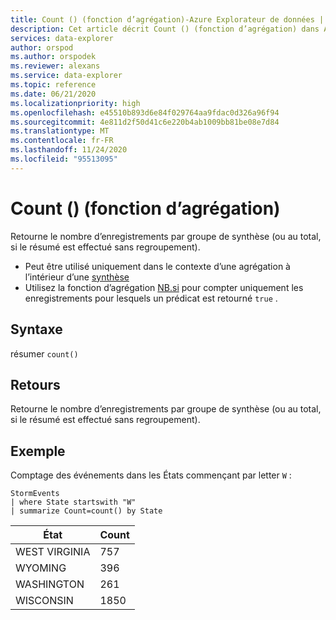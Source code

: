 ```yaml
---
title: Count () (fonction d’agrégation)-Azure Explorateur de données | Microsoft Docs
description: Cet article décrit Count () (fonction d’agrégation) dans Azure Explorateur de données.
services: data-explorer
author: orspod
ms.author: orspodek
ms.reviewer: alexans
ms.service: data-explorer
ms.topic: reference
ms.date: 06/21/2020
ms.localizationpriority: high
ms.openlocfilehash: e45510b893d6e84f029764aa9fdac0d326a96f94
ms.sourcegitcommit: 4e811d2f50d41c6e220b4ab1009bb81be08e7d84
ms.translationtype: MT
ms.contentlocale: fr-FR
ms.lasthandoff: 11/24/2020
ms.locfileid: "95513095"
---
```

# <a name="count-aggregation-function"></a>Count () (fonction d’agrégation)

Retourne le nombre d’enregistrements par groupe de synthèse (ou au total, si le résumé est effectué sans regroupement).

* Peut être utilisé uniquement dans le contexte d’une agrégation à l’intérieur d’une [synthèse](summarizeoperator.md)
* Utilisez la fonction d’agrégation [NB.si](countif-aggfunction.md) pour compter uniquement les enregistrements pour lesquels un prédicat est retourné `true` .

## <a name="syntax"></a>Syntaxe

résumer `count()`

## <a name="returns"></a>Retours

Retourne le nombre d’enregistrements par groupe de synthèse (ou au total, si le résumé est effectué sans regroupement).

## <a name="example"></a>Exemple

Comptage des événements dans les États commençant par letter `W` :

<!-- csl: https://help.kusto.windows.net/Samples -->
```kusto
StormEvents
| where State startswith "W"
| summarize Count=count() by State
```

|État|Count|
|---|---|
|WEST VIRGINIA|757|
|WYOMING|396|
|WASHINGTON|261|
|WISCONSIN|1850|
